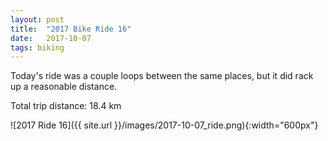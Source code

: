 ```yaml
---
layout: post
title:  "2017 Bike Ride 16"
date:   2017-10-07
tags: biking
---
```


Today's ride was a couple loops between the same places, but it did rack up a reasonable distance.

Total trip distance: 18.4 km

![2017 Ride 16]({{ site.url }}/images/2017-10-07_ride.png){:width="600px"}

